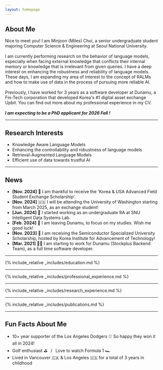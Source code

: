 ```yaml
---
layout: homepage
---
```


## About Me

Nice to meet you! I am Minjoon (Miles) Choi, a senior undergraduate student majoring Computer Science & Engineering at Seoul
National University.
<br/><br/>
I am currently performing research on the behavior of language models, especially when facing external knowledge
that conflicts their internal memory or knowledge that is irrelevant from given queries.
I have a deep interest on enhancing the robustness and reliability of language models.
These days, I am expanding my area of interest to the concept of RALMs and how to make use of data in the process of pursuing more reliable AI.
<br/><br/>
Previously, I have worked for 3 years as a software developer at Dunamu, a Fin-Tech corporation that developed Korea's #1 digital
asset exchange Upbit. You can find out more about my professional experience in my CV.
<br/><br/>
***I am expecting to be a PhD applicant for 2026 Fall !***

---

## Research Interests

- Knowledge Aware Language Models
- Enhancing the controllability and robustness of language models
- Retrieval-Augmented Language Models
- Efficient use of data towards trustful AI

---

## News
- **[Nov. 2024]** 🏅 I am thankful to receive the 'Korea & USA Advanced Field Student Exchange Scholarship'.
- **[Nov. 2024]** 🇺🇸 I will be attending the University of Washington starting from March 2025, as an exchange student!
- **[Jun. 2024]** 🔬 I started working as an undergraduate RA at SNU Intelligent Data Systems Lab.
- **[Feb. 2024]** 🏫 I am leaving Dunamu, to focus on my studies. Wish me good luck!
- **[Nov. 2023]** 🏅 I am receiving the Semiconductor Specialized University Scholarship, hosted by Korea Institute for Advancement of Technology!
- **[Mar. 2021]** 👨‍💻 I am starting to work for Dunamu (Stockplus Backend Team), as a full time software developer.

---

{% include_relative _includes/education.md %}
<br/>

---

{% include_relative _includes/professional_experience.md %}
<br/>

---

{% include_relative _includes/research_experience.md %}
<br/>

---

{% include_relative _includes/publications.md %}
<br/>

---

## Fun Facts About Me
- 10+ year supporter of the Los Angeles Dodgers ⚾️ So happy they won it all in 2024!
- Golf enthusiast ⛳️ &ensp;/&ensp; Love to watch Formula 1 🏎️
- Lived in Vancouver 🇨🇦 & Los Angeles 🇺🇸 for a total of 3 years in childhood
